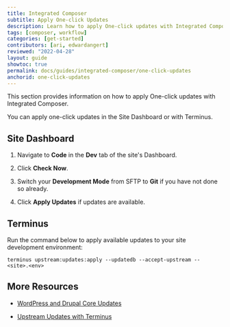 ```yaml
---
title: Integrated Composer
subtitle: Apply One-click Updates
description: Learn how to apply One-click updates with Integrated Composer.
tags: [composer, workflow]
categories: [get-started]
contributors: [ari, edwardangert]
reviewed: "2022-04-28"
layout: guide
showtoc: true
permalink: docs/guides/integrated-composer/one-click-updates
anchorid: one-click-updates
---
```


This section provides information on how to apply One-click updates with Integrated Composer. 

You can apply one-click updates in the Site Dashboard or with Terminus.

## Site Dashboard

1. Navigate to **Code** in the **Dev** tab of the site's Dashboard.

1. Click **Check Now**.

1. Switch your **Development Mode** from SFTP to **Git** if you have not done so already.

1. Click **Apply Updates** if updates are available.


## Terminus

Run the command below to apply available updates to your site development environment:

```bash{promptUser: user}
terminus upstream:updates:apply --updatedb --accept-upstream -- <site>.<env>
```

## More Resources

- [WordPress and Drupal Core Updates](/core-updates)

- [Upstream Updates with Terminus](/terminus/commands/upstream-updates-apply)
